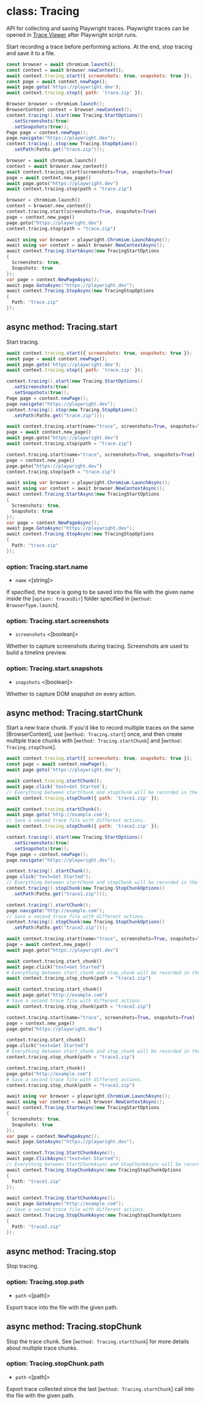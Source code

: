 # class: Tracing

API for collecting and saving Playwright traces. Playwright traces can be opened in [Trace Viewer](./trace-viewer.md) after Playwright script runs.

Start recording a trace before performing actions. At the end, stop tracing and save it to a file.

```js
const browser = await chromium.launch();
const context = await browser.newContext();
await context.tracing.start({ screenshots: true, snapshots: true });
const page = await context.newPage();
await page.goto('https://playwright.dev');
await context.tracing.stop({ path: 'trace.zip' });
```

```java
Browser browser = chromium.launch();
BrowserContext context = browser.newContext();
context.tracing().start(new Tracing.StartOptions()
  .setScreenshots(true)
  .setSnapshots(true));
Page page = context.newPage();
page.navigate("https://playwright.dev");
context.tracing().stop(new Tracing.StopOptions()
  .setPath(Paths.get("trace.zip")));
```

```python async
browser = await chromium.launch()
context = await browser.new_context()
await context.tracing.start(screenshots=True, snapshots=True)
page = await context.new_page()
await page.goto("https://playwright.dev")
await context.tracing.stop(path = "trace.zip")
```

```python sync
browser = chromium.launch()
context = browser.new_context()
context.tracing.start(screenshots=True, snapshots=True)
page = context.new_page()
page.goto("https://playwright.dev")
context.tracing.stop(path = "trace.zip")
```

```csharp
await using var browser = playwright.Chromium.LaunchAsync();
await using var context = await browser.NewContextAsync();
await context.Tracing.StartAsync(new TracingStartOptions
{
  Screenshots: true,
  Snapshots: true
});
var page = context.NewPageAsync();
await page.GotoAsync("https://playwright.dev");
await context.Tracing.StopAsync(new TracingStopOptions
{
  Path: "trace.zip"
});
```

## async method: Tracing.start

Start tracing.

```js
await context.tracing.start({ screenshots: true, snapshots: true });
const page = await context.newPage();
await page.goto('https://playwright.dev');
await context.tracing.stop({ path: 'trace.zip' });
```

```java
context.tracing().start(new Tracing.StartOptions()
  .setScreenshots(true)
  .setSnapshots(true));
Page page = context.newPage();
page.navigate("https://playwright.dev");
context.tracing().stop(new Tracing.StopOptions()
  .setPath(Paths.get("trace.zip")));
```

```python async
await context.tracing.start(name="trace", screenshots=True, snapshots=True)
page = await context.new_page()
await page.goto("https://playwright.dev")
await context.tracing.stop(path = "trace.zip")
```

```python sync
context.tracing.start(name="trace", screenshots=True, snapshots=True)
page = context.new_page()
page.goto("https://playwright.dev")
context.tracing.stop(path = "trace.zip")
```

```csharp
await using var browser = playwright.Chromium.LaunchAsync();
await using var context = await browser.NewContextAsync();
await context.Tracing.StartAsync(new TracingStartOptions
{
  Screenshots: true,
  Snapshots: true
});
var page = context.NewPageAsync();
await page.GotoAsync("https://playwright.dev");
await context.Tracing.StopAsync(new TracingStopOptions
{
  Path: "trace.zip"
});
```

### option: Tracing.start.name
- `name` <[string]>

If specified, the trace is going to be saved into the file with the
given name inside the [`option: tracesDir`] folder specified in [`method: BrowserType.launch`].

### option: Tracing.start.screenshots
- `screenshots` <[boolean]>

Whether to capture screenshots during tracing. Screenshots are used to build
a timeline preview.

### option: Tracing.start.snapshots
- `snapshots` <[boolean]>

Whether to capture DOM snapshot on every action.



## async method: Tracing.startChunk

Start a new trace chunk. If you'd like to record multiple traces on the same [BrowserContext], use [`method: Tracing.start`] once, and then create multiple trace chunks with [`method: Tracing.startChunk`] and [`method: Tracing.stopChunk`].


```js
await context.tracing.start({ screenshots: true, snapshots: true });
const page = await context.newPage();
await page.goto('https://playwright.dev');

await context.tracing.startChunk();
await page.click('text=Get Started');
// Everything between startChunk and stopChunk will be recorded in the trace.
await context.tracing.stopChunk({ path: 'trace1.zip' });

await context.tracing.startChunk();
await page.goto('http://example.com');
// Save a second trace file with different actions.
await context.tracing.stopChunk({ path: 'trace2.zip' });
```

```java
context.tracing().start(new Tracing.StartOptions()
  .setScreenshots(true)
  .setSnapshots(true));
Page page = context.newPage();
page.navigate("https://playwright.dev");

context.tracing().startChunk();
page.click("text=Get Started");
// Everything between startChunk and stopChunk will be recorded in the trace.
context.tracing().stopChunk(new Tracing.StopChunkOptions()
  .setPath(Paths.get("trace1.zip")));

context.tracing().startChunk();
page.navigate("http://example.com");
// Save a second trace file with different actions.
context.tracing().stopChunk(new Tracing.StopChunkOptions()
  .setPath(Paths.get("trace2.zip")));
```

```python async
await context.tracing.start(name="trace", screenshots=True, snapshots=True)
page = await context.new_page()
await page.goto("https://playwright.dev")

await context.tracing.start_chunk()
await page.click("text=Get Started")
# Everything between start_chunk and stop_chunk will be recorded in the trace.
await context.tracing.stop_chunk(path = "trace1.zip")

await context.tracing.start_chunk()
await page.goto("http://example.com")
# Save a second trace file with different actions.
await context.tracing.stop_chunk(path = "trace2.zip")
```

```python sync
context.tracing.start(name="trace", screenshots=True, snapshots=True)
page = context.new_page()
page.goto("https://playwright.dev")

context.tracing.start_chunk()
page.click("text=Get Started")
# Everything between start_chunk and stop_chunk will be recorded in the trace.
context.tracing.stop_chunk(path = "trace1.zip")

context.tracing.start_chunk()
page.goto("http://example.com")
# Save a second trace file with different actions.
context.tracing.stop_chunk(path = "trace2.zip")
```

```csharp
await using var browser = playwright.Chromium.LaunchAsync();
await using var context = await browser.NewContextAsync();
await context.Tracing.StartAsync(new TracingStartOptions
{
  Screenshots: true,
  Snapshots: true
});
var page = context.NewPageAsync();
await page.GotoAsync("https://playwright.dev");

await context.Tracing.StartChunkAsync();
await page.ClickAsync("text=Get Started");
// Everything between StartChunkAsync and StopChunkAsync will be recorded in the trace.
await context.Tracing.StopChunkAsync(new TracingStopChunkOptions
{
  Path: "trace1.zip"
});

await context.Tracing.StartChunkAsync();
await page.GotoAsync("http://example.com");
// Save a second trace file with different actions.
await context.Tracing.StopChunkAsync(new TracingStopChunkOptions
{
  Path: "trace2.zip"
});
```


## async method: Tracing.stop

Stop tracing.

### option: Tracing.stop.path
- `path` <[path]>

Export trace into the file with the given path.



## async method: Tracing.stopChunk

Stop the trace chunk. See [`method: Tracing.startChunk`] for more details about multiple trace chunks.

### option: Tracing.stopChunk.path
- `path` <[path]>

Export trace collected since the last [`method: Tracing.startChunk`] call into the file with the given path.
